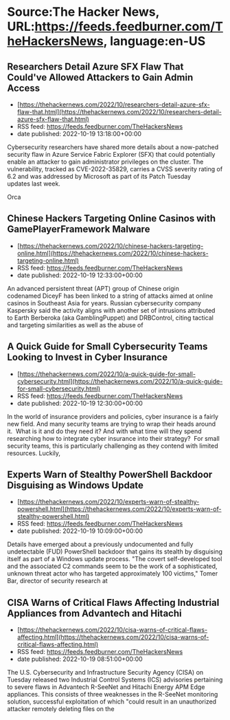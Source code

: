 # Source:The Hacker News, URL:https://feeds.feedburner.com/TheHackersNews, language:en-US

## Researchers Detail Azure SFX Flaw That Could've Allowed Attackers to Gain Admin Access
 - [https://thehackernews.com/2022/10/researchers-detail-azure-sfx-flaw-that.html](https://thehackernews.com/2022/10/researchers-detail-azure-sfx-flaw-that.html)
 - RSS feed: https://feeds.feedburner.com/TheHackersNews
 - date published: 2022-10-19 13:18:00+00:00

Cybersecurity researchers have shared more details about a now-patched security flaw in Azure Service Fabric Explorer (SFX) that could potentially enable an attacker to gain administrator privileges on the cluster.
The vulnerability, tracked as CVE-2022-35829, carries a CVSS severity rating of 6.2 and was addressed by Microsoft as part of its Patch Tuesday updates last week.
<!--adsense-->
Orca

## Chinese Hackers Targeting Online Casinos with GamePlayerFramework Malware
 - [https://thehackernews.com/2022/10/chinese-hackers-targeting-online.html](https://thehackernews.com/2022/10/chinese-hackers-targeting-online.html)
 - RSS feed: https://feeds.feedburner.com/TheHackersNews
 - date published: 2022-10-19 12:33:00+00:00

An advanced persistent threat (APT) group of Chinese origin codenamed DiceyF has been linked to a string of attacks aimed at online casinos in Southeast Asia for years.
Russian cybersecurity company Kaspersky said the activity aligns with another set of intrusions attributed to Earth Berberoka (aka GamblingPuppet) and DRBControl, citing tactical and targeting similarities as well as the abuse of

## A Quick Guide for Small Cybersecurity Teams Looking to Invest in Cyber Insurance
 - [https://thehackernews.com/2022/10/a-quick-guide-for-small-cybersecurity.html](https://thehackernews.com/2022/10/a-quick-guide-for-small-cybersecurity.html)
 - RSS feed: https://feeds.feedburner.com/TheHackersNews
 - date published: 2022-10-19 12:30:00+00:00

In the world of insurance providers and policies, cyber insurance is a fairly new field. And many security teams are trying to wrap their heads around it. 
What is it and do they need it? And with what time will they spend researching how to integrate cyber insurance into their strategy? 
For small security teams, this is particularly challenging as they contend with limited resources.
Luckily,

## Experts Warn of Stealthy PowerShell Backdoor Disguising as Windows Update
 - [https://thehackernews.com/2022/10/experts-warn-of-stealthy-powershell.html](https://thehackernews.com/2022/10/experts-warn-of-stealthy-powershell.html)
 - RSS feed: https://feeds.feedburner.com/TheHackersNews
 - date published: 2022-10-19 10:09:00+00:00

Details have emerged about a previously undocumented and fully undetectable (FUD) PowerShell backdoor that gains its stealth by disguising itself as part of a Windows update process.
"The covert self-developed tool and the associated C2 commands seem to be the work of a sophisticated, unknown threat actor who has targeted approximately 100 victims," Tomer Bar, director of security research at

## CISA Warns of Critical Flaws Affecting Industrial Appliances from Advantech and Hitachi
 - [https://thehackernews.com/2022/10/cisa-warns-of-critical-flaws-affecting.html](https://thehackernews.com/2022/10/cisa-warns-of-critical-flaws-affecting.html)
 - RSS feed: https://feeds.feedburner.com/TheHackersNews
 - date published: 2022-10-19 08:51:00+00:00

The U.S. Cybersecurity and Infrastructure Security Agency (CISA) on Tuesday released two Industrial Control Systems (ICS) advisories pertaining to severe flaws in Advantech R-SeeNet and Hitachi Energy APM Edge appliances.
This consists of three weaknesses in the R-SeeNet monitoring solution, successful exploitation of which "could result in an unauthorized attacker remotely deleting files on the


